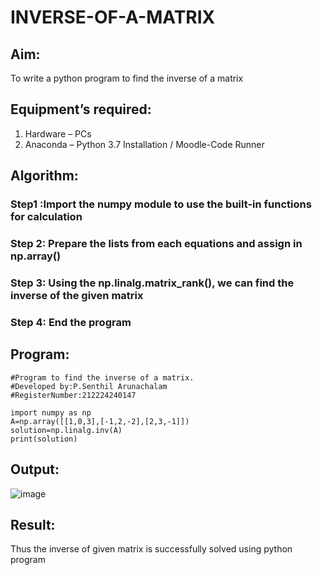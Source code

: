 # INVERSE-OF-A-MATRIX
## Aim:
To write a python program to find the inverse of a matrix
## Equipment’s required:
1. 	Hardware – PCs
2. 	Anaconda – Python 3.7 Installation / Moodle-Code Runner
## Algorithm:
### Step1 :Import the numpy module to use the built-in functions for calculation

### Step 2: Prepare the lists from each equations and assign in np.array()

### Step 3: Using the np.linalg.matrix_rank(), we can find the inverse of the given matrix

### Step 4: End the program

## Program:
~~~
#Program to find the inverse of a matrix.
#Developed by:P.Senthil Arunachalam
#RegisterNumber:212224240147

import numpy as np
A=np.array([[1,0,3],[-1,2,-2],[2,3,-1]])
solution=np.linalg.inv(A)
print(solution)
~~~
## Output:
![image](https://github.com/user-attachments/assets/5645cf17-035b-4893-ab8c-4948bf5d4995)

## Result:
Thus the inverse of given matrix is successfully solved using python program


